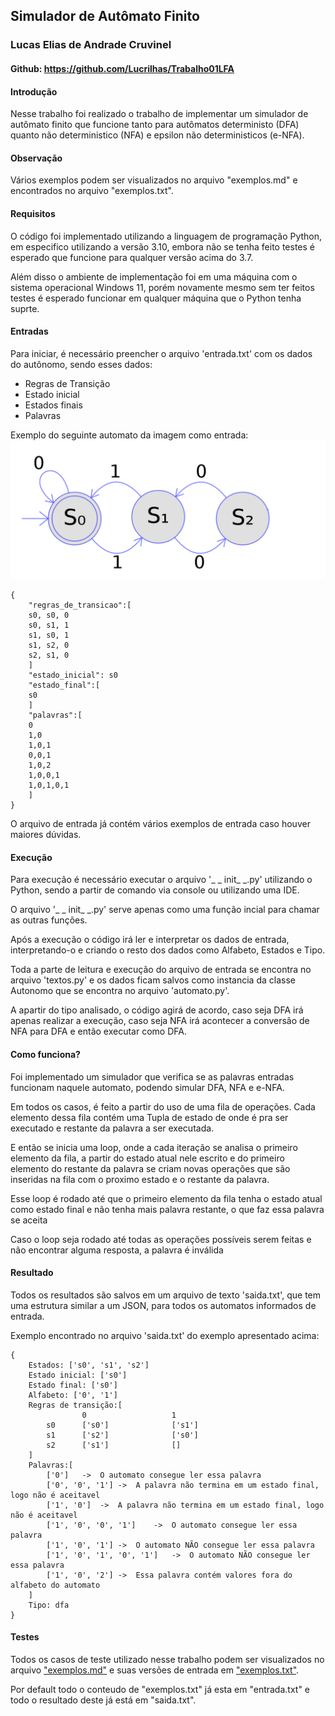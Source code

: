 ## Simulador de Autômato Finito

### Lucas Elias de Andrade Cruvinel
#### Github: https://github.com/Lucrilhas/Trabalho01LFA

#### Introdução
Nesse trabalho foi realizado o trabalho de implementar um simulador de autômato 
finito que funcione tanto para autômatos deterministo (DFA) quanto não deterministico (NFA) e epsilon não deterministicos (e-NFA).

#### Observação
Vários exemplos podem ser visualizados no arquivo "exemplos.md" e encontrados no arquivo "exemplos.txt".

#### Requisitos
O código foi implementado utilizando a linguagem de programação Python, em especifico utilizando
a versão 3.10, embora não se tenha feito testes é esperado que funcione para qualquer versão
acima do 3.7. 

Além disso o ambiente de implementação foi em uma máquina com o sistema operacional
Windows 11, porém novamente mesmo sem ter feitos testes é esperado funcionar em qualquer máquina
que o Python tenha suprte.

#### Entradas
Para iniciar, é necessário preencher o arquivo 'entrada.txt' com os dados do autônomo,
sendo esses dados:

* Regras de Transição
* Estado inicial
* Estados finais
* Palavras

Exemplo do seguinte automato da imagem como entrada:
![Exemplo DFA](imgs/exemplo_dfa.png)

```
{
    "regras_de_transicao":[
    s0, s0, 0
    s0, s1, 1
    s1, s0, 1
    s1, s2, 0
    s2, s1, 0
    ]
    "estado_inicial": s0
    "estado_final":[
    s0
    ]
    "palavras":[
    0
    1,0
    1,0,1
    0,0,1
    1,0,2
    1,0,0,1
    1,0,1,0,1
    ]
}
```
O arquivo de entrada já contém vários exemplos de entrada caso houver maiores dúvidas.

#### Execução

Para execução é necessário executar o arquivo '_ _ init_ _.py' utilizando o Python, sendo
a partir de comando via console ou utilizando uma IDE.

O arquivo '_ _ init_ _.py' serve apenas como uma função incial para chamar as outras funções.

Após a execução o código irá ler e interpretar os dados de entrada, interpretando-o e 
criando o resto dos dados como Alfabeto, Estados e Tipo.

Toda a parte de leitura e execução do arquivo de entrada se encontra no arquivo 'textos.py' e
os dados ficam salvos como instancia da classe Autonomo que se encontra no arquivo 'automato.py'.

A apartir do tipo analisado, o código agirá de acordo, caso seja DFA irá apenas realizar a execução,
caso seja NFA irá acontecer a conversão de NFA para DFA e então executar como DFA.

#### Como funciona?
Foi implementado um simulador que verifica se as palavras entradas funcionam naquele automato,
podendo simular DFA, NFA e e-NFA.

Em todos os casos, é feito a partir do uso de uma fila de operações. Cada elemento dessa fila contém uma
Tupla de estado de onde é pra ser executado e restante da palavra a ser executada.

E então se inicia uma loop, onde a cada iteração se analisa o primeiro elemento da fila, a partir do estado
atual nele escrito e do primeiro elemento do restante da palavra se criam novas operações que são inseridas
na fila com o proximo estado e o restante da palavra.

Esse loop é rodado até que o primeiro elemento da fila tenha o estado atual como estado final e não tenha
mais palavra restante, o que faz essa palavra se aceita

Caso o loop seja rodado até todas as operações possíveis serem feitas e não encontrar alguma resposta,
a palavra é inválida
<!--
#### DFA

A execução do DFA se encontra no arquivo 'automato.py' na classe DFA que recebe como entrada uma
instancia da classe Automato.

A partir disso irá realizar uma iteração para cada "letra" da palavra de entrada e a partir dessa
letra será realizado uma mudança de estado de acordo, começando pelo estado inicial informado.

Ao final da palavra será análisada o estado de parada e verificado se é um dos estados finais informados.

Esse processo será realizado para cada palavra de entrada informada pelo usuário.

#### NFA

A conversão de NFA para DFA começa já na interpretação da entrada do usuário, onde é
verificado se um estado tem mais de um estado de aceitação, modificando o atributo 'tipo'
da instancia autonomo.

Com isso o objetivo da função 'nfa_to_dfa' que se encontra no arquivo 'automato.py' é dividir esse estado
com mais estados de aceitação em diferentes estados. Para isso, é feito uma análise de quais são os 
próximos estados desse estado não deterministico.

E então esse estado não deterministico será criado novas regras de transição para apontar para esse novo
estado criado. Dessa forma reformulando todas as regras de transição envolvidas com esses estados.

Dessa forma será criado um novo automato a partir desse, porém esse novo sendo um automato deterministico
e iniciando o processo de DFA como descrito acima.
-->
#### Resultado

Todos os resultados são salvos em um arquivo de texto 'saida.txt', que tem uma estrutura similar
a um JSON, para todos os automatos informados de entrada.

Exemplo encontrado no arquivo 'saida.txt' do exemplo apresentado acima:
```
{
	Estados: ['s0', 's1', 's2']
	Estado inicial: ['s0']
	Estado final: ['s0']
	Alfabeto: ['0', '1']
	Regras de transição:[
				0					1					
		s0		['s0']				['s1']				
		s1		['s2']				['s0']				
		s2		['s1']				[]				
	]
	Palavras:[
		['0']	->	O automato consegue ler essa palavra
		['0', '0', '1']	->	A palavra não termina em um estado final, logo não é aceitavel
		['1', '0']	->	A palavra não termina em um estado final, logo não é aceitavel
		['1', '0', '0', '1']	->	O automato consegue ler essa palavra
		['1', '0', '1']	->	O automato NÃO consegue ler essa palavra
		['1', '0', '1', '0', '1']	->	O automato NÃO consegue ler essa palavra
		['1', '0', '2']	->	Essa palavra contém valores fora do alfabeto do automato
	]
	Tipo: dfa
}
```

#### Testes

Todos os casos de teste utilizado nesse trabalho podem ser visualizados no arquivo ["exemplos.md"](exemplos.md) e suas 
versões de entrada em ["exemplos.txt"](exemplos.txt).

Por default todo o conteudo de "exemplos.txt" já esta em "entrada.txt" e todo o resultado deste já 
está em "saida.txt".
